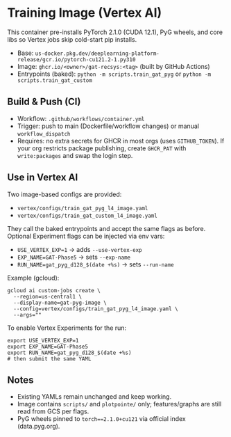 # Training Image (Vertex AI)

This container pre-installs PyTorch 2.1.0 (CUDA 12.1), PyG wheels, and core libs so Vertex jobs skip cold-start pip installs.

- Base: `us-docker.pkg.dev/deeplearning-platform-release/gcr.io/pytorch-cu121.2-1.py310`
- Image: `ghcr.io/<owner>/gat-recsys:<tag>` (built by GitHub Actions)
- Entrypoints (baked): `python -m scripts.train_gat_pyg` or `python -m scripts.train_gat_custom`

## Build & Push (CI)

- Workflow: `.github/workflows/container.yml`
- Trigger: push to main (Dockerfile/workflow changes) or manual `workflow_dispatch`
- Requires: no extra secrets for GHCR in most orgs (uses `GITHUB_TOKEN`). If your org restricts package publishing, create `GHCR_PAT` with `write:packages` and swap the login step.

## Use in Vertex AI

Two image-based configs are provided:
- `vertex/configs/train_gat_pyg_l4_image.yaml`
- `vertex/configs/train_gat_custom_l4_image.yaml`

They call the baked entrypoints and accept the same flags as before. Optional Experiment flags can be injected via env vars:

- `USE_VERTEX_EXP=1` → adds `--use-vertex-exp`
- `EXP_NAME=GAT-Phase5` → sets `--exp-name`
- `RUN_NAME=gat_pyg_d128_$(date +%s)` → sets `--run-name`

Example (gcloud):

```
gcloud ai custom-jobs create \
  --region=us-central1 \
  --display-name=gat-pyg-image \
  --config=vertex/configs/train_gat_pyg_l4_image.yaml \
  --args=""
```

To enable Vertex Experiments for the run:

```
export USE_VERTEX_EXP=1
export EXP_NAME=GAT-Phase5
export RUN_NAME=gat_pyg_d128_$(date +%s)
# then submit the same YAML
```

## Notes
- Existing YAMLs remain unchanged and keep working.
- Image contains `scripts/` and `plotpointe/` only; features/graphs are still read from GCS per flags.
- PyG wheels pinned to `torch==2.1.0+cu121` via official index (data.pyg.org).

